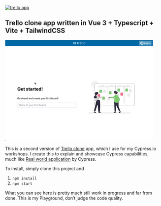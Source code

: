 [![trello app](https://img.shields.io/endpoint?url=https://dashboard.cypress.io/badge/simple/qmz9cz&style=for-the-badge&logo=cypress)](https://dashboard.cypress.io/projects/qmz9cz/runs)

## Trello clone app written in Vue 3 + Typescript + Vite + TailwindCSS

![trelloapp-vue-vite-ts](./public/trello.gif)

This is a second version of [Trello clone](https://github.com/filiphric/trelloapp) app, which I use for my Cypress.io workshops. I create this to explain and showcase Cypress capabilities, much like [Real world application](https://github.com/cypress-io/cypress-realworld-app) by Cypress. 

To install, simply clone this project and

1. `npm install`
2. `npm start`

What you can see here is pretty much still work in progress and far from done. This is my Playground, don’t judge the code quality.
